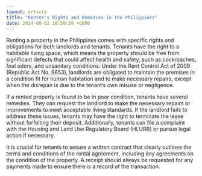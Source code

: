 ```yaml
---
layout: article
title: "Renter's Rights and Remedies in the Philippines"
date: 2024-09-02 18:50:59 +0800
---
```


<p>Renting a property in the Philippines comes with specific rights and obligations for both landlords and tenants. Tenants have the right to a habitable living space, which means the property should be free from significant defects that could affect health and safety, such as cockroaches, foul odors, and unsanitary conditions. Under the Rent Control Act of 2009 (Republic Act No. 9653), landlords are obligated to maintain the premises in a condition fit for human habitation and to make necessary repairs, except when the disrepair is due to the tenant’s own misuse or negligence.</p><p>If a rented property is found to be in poor condition, tenants have several remedies. They can request the landlord to make the necessary repairs or improvements to meet acceptable living standards. If the landlord fails to address these issues, tenants may have the right to terminate the lease without forfeiting their deposit. Additionally, tenants can file a complaint with the Housing and Land Use Regulatory Board (HLURB) or pursue legal action if necessary.</p><p>It is crucial for tenants to secure a written contract that clearly outlines the terms and conditions of the rental agreement, including any agreements on the condition of the property. A receipt should always be requested for any payments made to ensure there is a record of the transaction.</p>